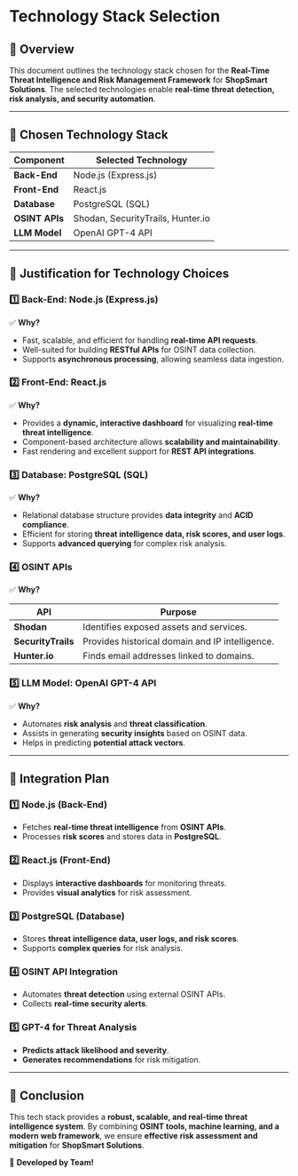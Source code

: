 # Technology Stack Selection

## **📌 Overview**
This document outlines the technology stack chosen for the **Real-Time Threat Intelligence and Risk Management Framework** for **ShopSmart Solutions**. The selected technologies enable **real-time threat detection, risk analysis, and security automation**.

---

## **📌 Chosen Technology Stack**

| **Component**       | **Selected Technology**         |
|---------------------|--------------------------------|
| **Back-End**       | Node.js (Express.js)          |
| **Front-End**      | React.js                      |
| **Database**       | PostgreSQL (SQL)              |
| **OSINT APIs**     | Shodan, SecurityTrails, Hunter.io |
| **LLM Model**      | OpenAI GPT-4 API              |

---

## **📌 Justification for Technology Choices**

### **1️⃣ Back-End: Node.js (Express.js)**
✅ **Why?**
- Fast, scalable, and efficient for handling **real-time API requests**.
- Well-suited for building **RESTful APIs** for OSINT data collection.
- Supports **asynchronous processing**, allowing seamless data ingestion.

### **2️⃣ Front-End: React.js**
✅ **Why?**
- Provides a **dynamic, interactive dashboard** for visualizing **real-time threat intelligence**.
- Component-based architecture allows **scalability and maintainability**.
- Fast rendering and excellent support for **REST API integrations**.

### **3️⃣ Database: PostgreSQL (SQL)**
✅ **Why?**
- Relational database structure provides **data integrity** and **ACID compliance**.
- Efficient for storing **threat intelligence data, risk scores, and user logs**.
- Supports **advanced querying** for complex risk analysis.

### **4️⃣ OSINT APIs**
✅ **Why?**

| **API**          | **Purpose**                                   |
|-----------------|---------------------------------------------|
| **Shodan**      | Identifies exposed assets and services.     |
| **SecurityTrails** | Provides historical domain and IP intelligence. |
| **Hunter.io**   | Finds email addresses linked to domains.    |

### **5️⃣ LLM Model: OpenAI GPT-4 API**
✅ **Why?**
- Automates **risk analysis** and **threat classification**.
- Assists in generating **security insights** based on OSINT data.
- Helps in predicting **potential attack vectors**.

---

## **📌 Integration Plan**

### **1️⃣ Node.js (Back-End)**
- Fetches **real-time threat intelligence** from **OSINT APIs**.
- Processes **risk scores** and stores data in **PostgreSQL**.

### **2️⃣ React.js (Front-End)**
- Displays **interactive dashboards** for monitoring threats.
- Provides **visual analytics** for risk assessment.

### **3️⃣ PostgreSQL (Database)**
- Stores **threat intelligence data, user logs, and risk scores**.
- Supports **complex queries** for risk analysis.

### **4️⃣ OSINT API Integration**
- Automates **threat detection** using external OSINT APIs.
- Collects **real-time security alerts**.

### **5️⃣ GPT-4 for Threat Analysis**
- **Predicts attack likelihood and severity**.
- **Generates recommendations** for risk mitigation.

---

## **📌 Conclusion**
This tech stack provides a **robust, scalable, and real-time threat intelligence system**. By combining **OSINT tools, machine learning, and a modern web framework**, we ensure **effective risk assessment and mitigation** for **ShopSmart Solutions**.

🚀 **Developed by Team!**

